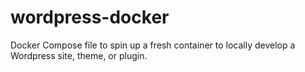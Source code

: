 # wordpress-docker
Docker Compose file to spin up a fresh container to locally develop a Wordpress site, theme, or plugin.
